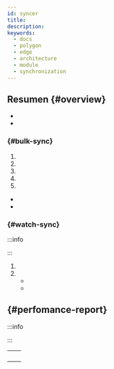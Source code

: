 ```yaml
---
id: syncer
title:
description:
keywords:
  - docs
  - polygon
  - edge
  - architecture
  - module
  - synchronization
---
```


## Resumen {#overview}






*
*

###  {#bulk-sync}





1.
2.
3.
4.
5.
  *
  *

###  {#watch-sync}

:::info

:::





1.
2.
   *
   *

##  {#perfomance-report}

:::info

:::

|  |  |
|----------------------|----------------|
|  |  |
|  |  |
|  |  |
|  |  |